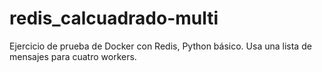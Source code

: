 # redis_calcuadrado-multi
 Ejercicio de prueba de Docker con Redis, Python básico. Usa una lista de mensajes para cuatro workers.
